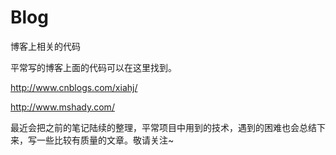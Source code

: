 # Blog
博客上相关的代码

平常写的博客上面的代码可以在这里找到。

http://www.cnblogs.com/xiahj/

http://www.mshady.com/

最近会把之前的笔记陆续的整理，平常项目中用到的技术，遇到的困难也会总结下来，写一些比较有质量的文章。敬请关注~

